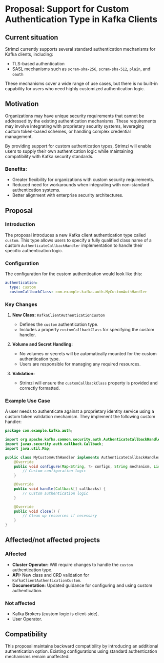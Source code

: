 # Proposal: Support for Custom Authentication Type in Kafka Clients

## Current situation

Strimzi currently supports several standard authentication mechanisms for Kafka clients, including:

- TLS-based authentication
- SASL mechanisms such as `scram-sha-256`, `scram-sha-512`, `plain`, and `oauth`

These mechanisms cover a wide range of use cases, but there is no built-in capability for users who need highly customized authentication logic.

## Motivation

Organizations may have unique security requirements that cannot be addressed by the existing authentication mechanisms. These requirements may involve integrating with proprietary security systems, leveraging custom token-based schemes, or handling complex credential management.

By providing support for custom authentication types, Strimzi will enable users to supply their own authentication logic while maintaining compatibility with Kafka security standards.

### Benefits:

- Greater flexibility for organizations with custom security requirements.
- Reduced need for workarounds when integrating with non-standard authentication systems.
- Better alignment with enterprise security architectures.

## Proposal

### Introduction

The proposal introduces a new Kafka client authentication type called `custom`. This type allows users to specify a fully qualified class name of a custom `AuthenticateCallbackHandler` implementation to handle their specific authentication logic.

### Configuration

The configuration for the custom authentication would look like this:

```yaml
authentication:
  type: custom
  customCallbackClass: com.example.kafka.auth.MyCustomAuthHandler
```

### Key Changes

1. **New Class:** `KafkaClientAuthenticationCustom`
    
    - Defines the `custom` authentication type.
    - Includes a property `customCallbackClass` for specifying the custom handler.
2. **Volume and Secret Handling:**
    
    - No volumes or secrets will be automatically mounted for the custom authentication type.
    - Users are responsible for managing any required resources.
3. **Validation:**
    
    - Strimzi will ensure the `customCallbackClass` property is provided and correctly formatted.

### Example Use Case

A user needs to authenticate against a proprietary identity service using a custom token validation mechanism. They implement the following custom handler:

```java
package com.example.kafka.auth;

import org.apache.kafka.common.security.auth.AuthenticateCallbackHandler;
import javax.security.auth.callback.Callback;
import java.util.Map;

public class MyCustomAuthHandler implements AuthenticateCallbackHandler {
    @Override
    public void configure(Map<String, ?> configs, String mechanism, List<Callback> callbacks) {
        // Custom configuration logic
    }

    @Override
    public void handle(Callback[] callbacks) {
        // Custom authentication logic
    }

    @Override
    public void close() {
        // Clean up resources if necessary
    }
}
```

## Affected/not affected projects

### Affected

- **Cluster Operator:** Will require changes to handle the `custom` authentication type.
- **API:** New class and CRD validation for `KafkaClientAuthenticationCustom`.
- **Documentation:** Updated guidance for configuring and using custom authentication.

### Not affected

- Kafka Brokers (custom logic is client-side).
- User Operator.

## Compatibility

This proposal maintains backward compatibility by introducing an additional authentication option. Existing configurations using standard authentication mechanisms remain unaffected.